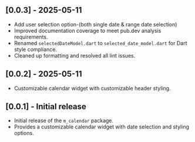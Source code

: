 ## [0.0.3] - 2025-05-11

- Add user selection option-(both single date & range date selection)
- Improved documentation coverage to meet pub.dev analysis requirements.
- Renamed `selectedDateModel.dart` to `selected_date_model.dart` for Dart style compliance.
- Cleaned up formatting and resolved all lint issues.

## [0.0.2] - 2025-05-11

- Customizable calendar widget with customizable header styling.

## [0.0.1] - Initial release

- Initial release of the `m_calendar` package.
- Provides a customizable calendar widget with date selection and styling options.
